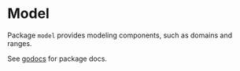 # Model

Package `model` provides modeling components, such as domains and ranges.

See [godocs][godocs] for package docs.

[godocs]: ./doc.go
